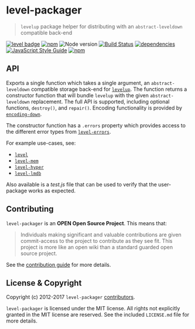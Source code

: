 # level-packager

> `levelup` package helper for distributing with an `abstract-leveldown` compatible back-end

[![level badge][level-badge]](https://github.com/level/awesome)
[![npm](https://img.shields.io/npm/v/level-packager.svg)](https://www.npmjs.com/package/level-packager)
![Node version](https://img.shields.io/node/v/level-packager.svg)
[![Build Status](https://secure.travis-ci.org/Level/packager.png)](http://travis-ci.org/Level/packager)
[![dependencies](https://david-dm.org/Level/packager.svg)](https://david-dm.org/level/packager)
[![JavaScript Style Guide](https://img.shields.io/badge/code_style-standard-brightgreen.svg)](https://standardjs.com)
[![npm](https://img.shields.io/npm/dm/level-packager.svg)](https://www.npmjs.com/package/level-packager)

## API

Exports a single function which takes a single argument, an `abstract-leveldown` compatible storage back-end for [`levelup`](https://github.com/Level/levelup). The function returns a constructor function that will bundle `levelup` with the given `abstract-leveldown` replacement. The full API is supported, including optional functions, `destroy()`, and `repair()`. Encoding functionality is provided by [`encoding-down`](https://github.com/Level/encoding-down).

The constructor function has a `.errors` property which provides access to the different error types from [`level-errors`](https://github.com/Level/errors#api).

For example use-cases, see:

* [`level`](https://github.com/Level/level)
* [`level-mem`](https://github.com/Level/level-mem)
* [`level-hyper`](https://github.com/Level/level-hyper)
* [`level-lmdb`](https://github.com/Level/level-lmdb)

Also available is a *test.js* file that can be used to verify that the user-package works as expected.

<a name="contributing"></a>
## Contributing

`level-packager` is an **OPEN Open Source Project**. This means that:

> Individuals making significant and valuable contributions are given commit-access to the project to contribute as they see fit. This project is more like an open wiki than a standard guarded open source project.

See the [contribution guide](https://github.com/Level/community/blob/master/CONTRIBUTING.md) for more details.

<a name="license"></a>
## License &amp; Copyright

Copyright (c) 2012-2017 `level-packager` [contributors](https://github.com/level/community#contributors).

`level-packager` is licensed under the MIT license. All rights not explicitly granted in the MIT license are reserved. See the included `LICENSE.md` file for more details.

[level-badge]: http://leveldb.org/img/badge.svg
